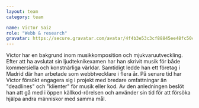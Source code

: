 ```yaml
---
layout: team
category: team

name: Victor Saiz
role: "Webb & research"
gravatar: https://secure.gravatar.com/avatar/4f4b3e53c3cf88845ee48fc50ccf3593
---
```


Victor har en bakgrund inom musikkomposition och mjukvaruutveckling. Efter att ha avslutat sin ljudteknikexamen har han skrivit musik för både kommersiella och konstnärliga världar. Samtidigt ledde han ett företag i Madrid där han arbetade som webbtvecklare i flera år. På senare tid har Victor försökt engagera sig i projekt med bredare omfattningar än "deadlines" och "klienter" för musik eller kod. Av den anledningen beslöt han att gå med i  öppen källkod-rörelsen och använder sin tid för att försöka hjälpa andra människor med samma mål.